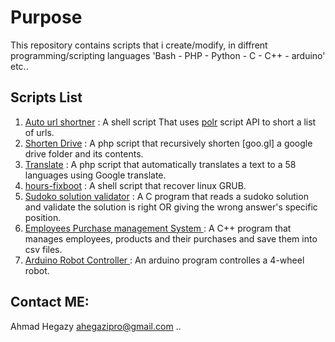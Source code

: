 # Purpose

This repository contains scripts that i create/modify, in diffrent programming/scripting languages 'Bash - PHP - Python - C - C++ - arduino' etc..

## Scripts List
1. [Auto url shortner](auto-url-shortner.sh) : A shell script That uses [polr](http://github.com/cydrobolt/polr) script API to short a list of urls.
2. [Shorten Drive](shorten_drive.php) : A php script that recursively shorten [goo.gl] a google drive folder and its contents.
3. [Translate](translate.php) : A php script that automatically translates a text to a 58 languages using Google translate.
4. [hours-fixboot](horus-fixboot) : A shell script that recover linux GRUB.
5. [Sudoko solution validator](ssv) : A C program that reads a sudoko solution and validate the solution is right OR giving the wrong answer's specific position.
6. [Employees Purchase management System ](EPMS) : A C++ program that manages employees, products and their purchases and save them into csv files.
7. [ Arduino Robot Controller ](ARC) : An arduino program controlles a 4-wheel robot. 


## Contact ME: 
Ahmad Hegazy <ahegazipro@gmail.com> ..
